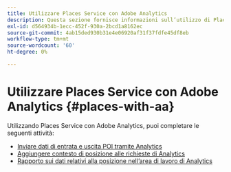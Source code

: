 ```yaml
---
title: Utilizzare Places Service con Adobe Analytics
description: Questa sezione fornisce informazioni sull’utilizzo di Places Service con Adobe Analytics.
exl-id: d564934b-1ecc-452f-930a-2bcd1a8162ec
source-git-commit: 4ab15ded930b31e4e06920af31f37fdfe45df8eb
workflow-type: tm+mt
source-wordcount: '60'
ht-degree: 0%

---
```


# Utilizzare Places Service con Adobe Analytics {#places-with-aa}

Utilizzando Places Service con Adobe Analytics, puoi completare le seguenti attività:

* [Inviare dati di entrata e uscita POI tramite Analytics](/help/use-places-with-other-solutions/places-adobe-analytics/use-places-adobe-analytics.md)
* [Aggiungere contesto di posizione alle richieste di Analytics](/help/use-places-with-other-solutions/places-adobe-analytics/run-reports-aa-places-data.md)
* [Rapporto sui dati relativi alla posizione nell’area di lavoro di Analytics](/help/use-places-with-other-solutions/places-adobe-analytics/run-reports-aa-places-data.md)
